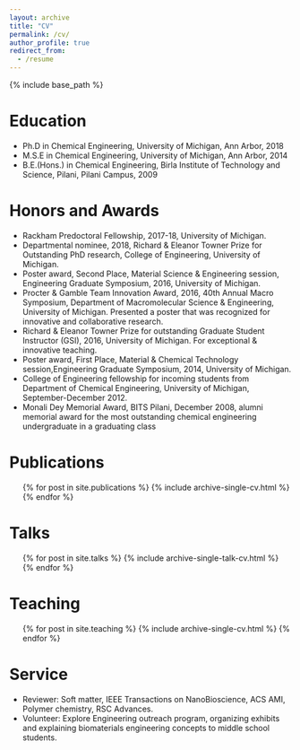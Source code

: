 ```yaml
---
layout: archive
title: "CV"
permalink: /cv/
author_profile: true
redirect_from:
  - /resume
---
```


{% include base_path %}

Education
======
* Ph.D in Chemical Engineering, University of Michigan, Ann Arbor, 2018 
* M.S.E in Chemical Engineering, University of Michigan, Ann Arbor, 2014
* B.E.(Hons.) in Chemical Engineering, Birla Institute of Technology and Science, Pilani, Pilani Campus, 2009

 

Honors and Awards
======
* Rackham Predoctoral Fellowship, 2017-18, University of Michigan.
* Departmental nominee, 2018, Richard & Eleanor Towner Prize for Outstanding PhD research, College of Engineering, University of Michigan.
* Poster award, Second Place, Material Science & Engineering session,  Engineering Graduate Symposium, 2016, University of Michigan.
* Procter & Gamble Team Innovation Award, 2016, 40th Annual Macro Symposium, Department of Macromolecular Science \& Engineering, University of Michigan. Presented a poster that was recognized for  innovative and collaborative research.
* Richard \& Eleanor Towner Prize for outstanding Graduate Student Instructor (GSI), 2016, University of Michigan. For exceptional \& innovative teaching. 
* Poster award, First Place,  Material & Chemical Technology session,Engineering Graduate Symposium, 2014, University of Michigan.
* College of Engineering fellowship for incoming students from Department of Chemical Engineering, University of Michigan, September-December 2012.
* Monali Dey Memorial Award, BITS Pilani, December 2008, alumni memorial award for the most outstanding chemical engineering undergraduate in a graduating class

  


Publications
======
  <ul>{% for post in site.publications %}
    {% include archive-single-cv.html %}
  {% endfor %}</ul>
  
Talks
======
  <ul>{% for post in site.talks %}
    {% include archive-single-talk-cv.html %}
  {% endfor %}</ul>
  
Teaching
======
  <ul>{% for post in site.teaching %}
    {% include archive-single-cv.html %}
  {% endfor %}</ul>
  
Service 
======
* Reviewer: Soft matter, IEEE Transactions on NanoBioscience, ACS AMI, Polymer chemistry, RSC Advances. 
* Volunteer: Explore Engineering outreach program, organizing exhibits and explaining biomaterials engineering concepts to middle school students.


